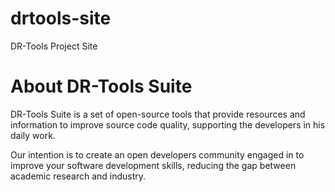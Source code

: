 # drtools-site

DR-Tools Project Site

# About DR-Tools Suite

DR-Tools Suite is a set of open-source tools that provide resources and information to improve source code quality, supporting the developers in his daily work.

Our intention is to create an open developers community engaged in to improve your software development skills, reducing the gap between academic research and industry.
